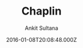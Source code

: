---
title: Chaplin
github: https://github.com/ankitsultana/Chaplin
demo: https://ankitsultana.com/Chaplin/
author: Ankit Sultana
ssg:
  - Jekyll
cms:
  - No Cms
date: 2016-01-08T20:08:48.000Z
description: A minimalistic, single column theme for Jekyll
stale: true
---